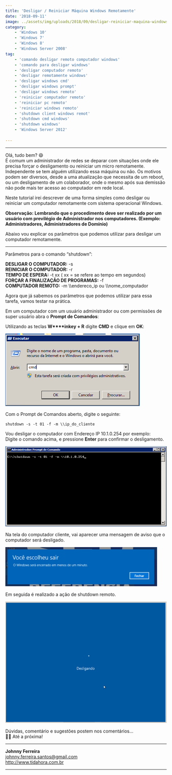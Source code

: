 ```yaml
---
title: 'Desligar / Reiniciar Máquina Windows Remotamente'
date: '2018-09-11'
image: ../assets/img/uploads/2018/09/desligar-reiniciar-maquina-windows-remotamente.png
category:
    - 'Windows 10'
    - 'Windows 7'
    - 'Windows 8'
    - 'Windows Server 2008'
tag:
    - 'comando desligar remoto computador windows'
    - 'comando para desligar windows'
    - 'desligar computador remoto'
    - 'desligar remotamente windows'
    - 'desligar windows cmd'
    - 'desligar windows prompt'
    - 'desligar windows remoto'
    - 'reiniciar computador remoto'
    - 'reiniciar pc remoto'
    - 'reiniciar windows remoto'
    - 'shutdown client windows remot'
    - 'shutdown cmd windows'
    - 'shutdown windows'
    - 'Windows Server 2012'

---
```


- - - - - -

Olá, tudo bem? 😄  
É comum um administrador de redes se deparar com situações onde ele precisa forçar o desligamento ou reiniciar um micro remotamente. Independente se tem alguém utilizando essa máquina ou não. Os motivos podem ser diversos, desde a uma atualização que necessita de um reboot, ou um desligamento de um colaborador, onde o mesmo após sua demissão não pode mais ter acesso ao computador em rede local.

Neste tutorial irei descrever de uma forma simples como desligar ou reiniciar um computador remotamente com sistema operacional Windows.

**Observação: Lembrando que o procedimento deve ser realizado por um usuário com previlégio de Administrador nos computadores. (Exemplo: Administradores, Administradores de Domínio)**

Abaixo vou explicar os parâmetros que podemos utilizar para desligar um computador remotamente.

- - - - - -

Parâmetros para o comando “shutdown”:

**DESLIGAR O COMPUTADOR:** -s  
**REINICIAR O COMPUTADOR:** -r  
**TEMPO DE ESPERA:** -t xx ( xx = se refere ao tempo em segundos)  
**FORÇAR A FINALIZAÇÃO DE PROGRAMAS:** -f  
**COMPUTADOR REMOTO:** -m \\\\endereco\_ip ou \\\\nome\_computador

Agora que já sabemos os parâmetros que podemos utilizar para essa tarefa, vamos testar na prática.

Em um computador com um usuário administrador ou com permissões de super usuário abra o **Prompt de Comandos**:

Utilizando as teclas **W****inkey + R** digite **CMD** e clique em **OK**:

![](../assets/img/uploads/2018/09/desligar-reiniciar-maquina-windows-remotamente-1.png)

Com o Prompt de Comandos aberto, digite o seguinte:

```
shutdown -s -t 01 -f -m \\ip_do_cliente
```

Vou desligar o computador com Endereço IP 10.1.0.254 por exemplo:  
Digite o comando acima, e pressione **Enter** para confirmar o desligamento.

![](../assets/img/uploads/2018/09/desligar-reiniciar-maquina-windows-remotamente-2.png)

Na tela do computador cliente, vai aparecer uma mensagem de aviso que o computador será desligado.

![](../assets/img/uploads/2018/09/desligar-reiniciar-maquina-windows-remotamente-3.png)

Em seguida é realizado a ação de shutdown remoto.

![](../assets/img/uploads/2018/09/desligar-reiniciar-maquina-windows-remotamente-4.png)



Dúvidas, comentário e sugestões postem nos comentários…  
👋🏼 Até a próxima!

- - - - - -

**Johnny Ferreira**  
<johnny.ferreira.santos@gmail.com>  
<http://www.tidahora.com.br>

- - - - - -